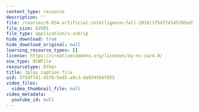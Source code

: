 ```yaml
---
content_type: resource
description: ''
file: /courses/6-034-artificial-intelligence-fall-2010/375df741d5705ed5a9c3da9345bbf855_leXa7EKUPFk.vtt
file_size: 62991
file_type: application/x-subrip
hide_download: true
hide_download_original: null
learning_resource_types: []
license: https://creativecommons.org/licenses/by-nc-sa/4.0/
ocw_type: OCWFile
resourcetype: Other
title: 3play caption file
uid: 375df741-d570-5ed5-a9c3-da9345bbf855
video_files:
  video_thumbnail_file: null
video_metadata:
  youtube_id: null
---
```

